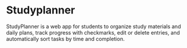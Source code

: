 # Studyplanner
StudyPlanner is a web app for students to organize study materials and daily plans, track progress with checkmarks, edit or delete entries, and automatically sort tasks by time and completion.
